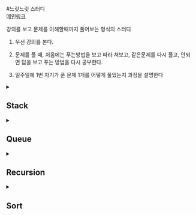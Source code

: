 #느릿느릿 스터디 <br> 
[메인링크](https://semihumanbeing.notion.site/8a71829f1c434baea75a2b9696f63941)

강의를 보고 문제를 이해할때까지 풀어보는 형식의 스터디

1. 우선 강의를 본다.

2. 문제를 풀 때, 처음에는 푸는방법을 보고 따라 쳐보고, 같은문제를 다시 풀고, 안되면 답을 보고 푸는 방법을 다시 공부한다.

3. 일주일에 1번 자기가 푼 문제 1개를 어떻게 풀었는지 과정을 설명한다


<details>
<summary><h2> Stack </h2></summary>
<div markdown="0">

[Stack 문제집](https://www.acmicpc.net/step/11)

[Stack 강의](https://youtu.be/whVUYv0Leg0)

[20220420 스터디 내용 요약](https://semihumanbeing.notion.site/Stack-3ab52fbbf5b840b880af48afb139b01e)

</div>
</details>
<details>
<summary><h2> Queue </h2></summary>
<div markdown="0">

[Queue 클래스 사용법 문서](https://coding-factory.tistory.com/602)
  
[Queue 자료구조 강의](https://youtu.be/W3jNbNGyjMs)

[Queue 문제집](https://www.acmicpc.net/step/12)

[20220427 스터디 내용 요약](https://www.notion.so/semihumanbeing/Queue-190d686704a943078302b46e37c4892a)

</div>
</details>

</div>
</details>
<details>
<summary><h2> Recursion </h2></summary>
<div markdown="0">

[[무료] 영리한 프로그래밍을 위한 알고리즘 강좌 - 인프런 | 강의](https://www.inflearn.com/course/%EC%95%8C%EA%B3%A0%EB%A6%AC%EC%A6%98-%EA%B0%95%EC%A2%8C/dashboard)

순환의 기본 개념을 파악하고 문제를 풀어본다.

문제: 

[팩토리얼](https://www.acmicpc.net/problem/10872)

[피보나치 수열](https://www.acmicpc.net/problem/10870) 
  
[문제집](https://www.acmicpc.net/step/19)
  
[20220504 스터디 내용 요약](https://discordapp.com/channels/959798526781579324/969105635255939112/971716481270317128)

</div>
</details>

<details>
<summary><h2> Sort </h2></summary>
<div markdown="0">

[문제집](https://www.acmicpc.net/step/9)

or 백준에서 정렬이름을 검색하면 같은 유형의 문제가 나옵니다

[강의](https://www.youtube.com/playlist?list=PLjSkJdbr_gFZMNhIMl2AJ9n5c2hNK-qJk)
 

[20220511 SelectionSort, BubbleSort 스터디 내용 요약](https://www.notion.so/Sort-1-SelectionSort-BubbleSort-505ef19860cd4a889c8ea31d0147edfc) 

[20220518 QuickSort, MergeSort 스터디 내용 요약](https://www.notion.so/Sort-2-QuickSort-MergeSort-7ec6107be09f44b8961acdd948bc59b7)
</div>
</details>

